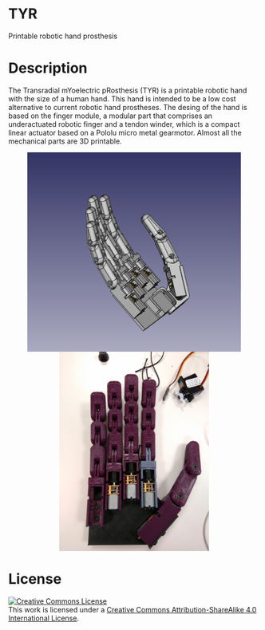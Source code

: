 # TYR
Printable robotic hand prosthesis

# Description
The Transradial mYoelectric pRosthesis (TYR) is a printable robotic hand with the size of a human hand. This hand is intended to be a low cost alternative to current robotic hand prostheses. The desing of the hand is based on the finger module, a modular part that comprises an underactuated robotic finger and a tendon winder, which is a compact linear actuator based on a Pololu micro metal gearmotor. Almost all the mechanical parts are 3D printable.

<p align="center">
<img src="./doc/images/tyr_cad2.png" height="400" align="center">    <img src="./doc/images/manohand.jpg" height="400" align="center">
</p>

# License
<a rel="license" href="http://creativecommons.org/licenses/by-sa/4.0/"><img alt="Creative Commons License" style="border-width:0" src="https://i.creativecommons.org/l/by-sa/4.0/88x31.png" /></a><br />This work is licensed under a <a rel="license" href="http://creativecommons.org/licenses/by-sa/4.0/">Creative Commons Attribution-ShareAlike 4.0 International License</a>.
